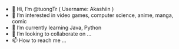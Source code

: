 - 👋 Hi, I’m @tuongTr ( Username: Akashiin )
- 👀 I’m interested in video games, computer science, anime, manga, comic
- 🌱 I’m currently learning Java, Python
- 💞️ I’m looking to collaborate on ...
- 📫 How to reach me ...


